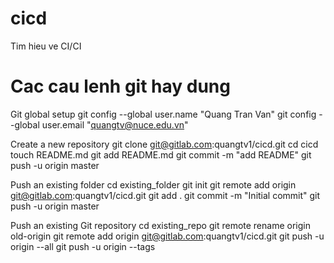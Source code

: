 # cicd
Tim hieu ve CI/CI

# Cac cau lenh git hay dung

Git global setup
git config --global user.name "Quang Tran Van"
git config --global user.email "quangtv@nuce.edu.vn"

Create a new repository
git clone git@gitlab.com:quangtv1/cicd.git
cd cicd
touch README.md
git add README.md
git commit -m "add README"
git push -u origin master

Push an existing folder
cd existing_folder
git init
git remote add origin git@gitlab.com:quangtv1/cicd.git
git add .
git commit -m "Initial commit"
git push -u origin master

Push an existing Git repository
cd existing_repo
git remote rename origin old-origin
git remote add origin git@gitlab.com:quangtv1/cicd.git
git push -u origin --all
git push -u origin --tags